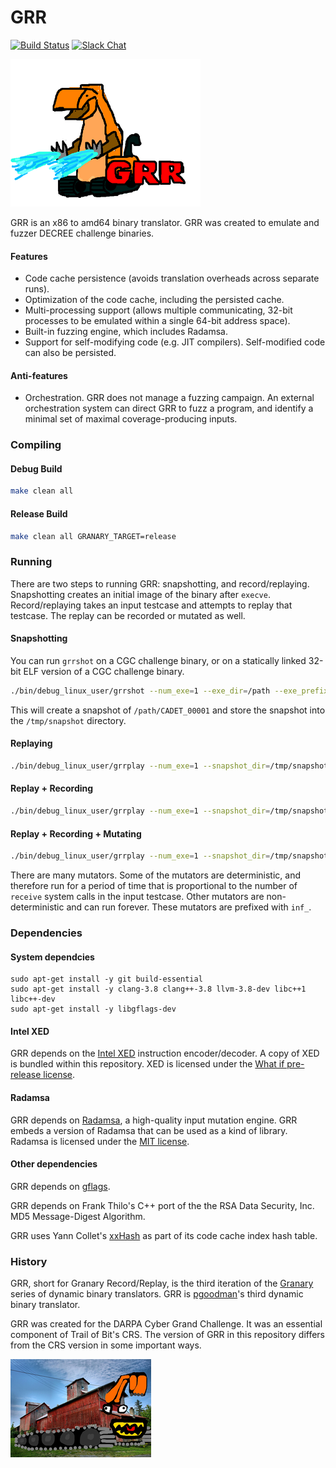 GRR
===

[![Build Status](https://travis-ci.org/trailofbits/grr.svg?branch=master)](https://travis-ci.org/trailofbits/grr)
[![Slack Chat](http://empireslacking.herokuapp.com/badge.svg)](https://empireslacking.herokuapp.com/)

![GRR is pronounced with two fists in the air](grr-logo2.png)

GRR is an x86 to amd64 binary translator. GRR was created to emulate and fuzzer DECREE challenge binaries.

#### Features

  * Code cache persistence (avoids translation overheads across separate runs).
  * Optimization of the code cache, including the persisted cache.
  * Multi-processing support (allows multiple communicating, 32-bit processes to be emulated within a single 64-bit address space).
  * Built-in fuzzing engine, which includes Radamsa.
  * Support for self-modifying code (e.g. JIT compilers). Self-modified code can also be persisted.

#### Anti-features

  * Orchestration. GRR does not manage a fuzzing campaign. An external orchestration system can direct GRR to fuzz a program, and identify a minimal set of maximal coverage-producing inputs.

### Compiling

#### Debug Build
```sh
make clean all
```

#### Release Build
```sh
make clean all GRANARY_TARGET=release
```

### Running

There are two steps to running GRR: snapshotting, and record/replaying. Snapshotting creates an initial image of the binary after `execve`. Record/replaying takes an input testcase and attempts to replay that testcase. The replay can be recorded or mutated as well.

#### Snapshotting

You can run `grrshot` on a CGC challenge binary, or on a statically linked 32-bit ELF version of a CGC challenge binary.

```sh
./bin/debug_linux_user/grrshot --num_exe=1 --exe_dir=/path --exe_prefix=CADET_000 --snapshot_dir=/tmp/snapshot
```
This will create a snapshot of `/path/CADET_00001` and store the snapshot into the `/tmp/snapshot` directory.

#### Replaying
```sh
./bin/debug_linux_user/grrplay --num_exe=1 --snapshot_dir=/tmp/snapshot --persist_dir=/tmp/persist --input=/path/to/testcase 
```

#### Replay + Recording
```sh
./bin/debug_linux_user/grrplay --num_exe=1 --snapshot_dir=/tmp/snapshot --persist_dir=/tmp/persist --input=/path/to/testcase --output_dir=/tmp/out 
```

#### Replay + Recording + Mutating
```sh
./bin/debug_linux_user/grrplay --num_exe=1 --snapshot_dir=/tmp/snapshot --persist_dir=/tmp/persist --input=/path/to/testcase --output_dir=/tmp/out --input_mutator=inf_radamsa_spliced
```

There are many mutators. Some of the mutators are deterministic, and therefore run for a period of time that is proportional to the number of `receive` system calls in the input testcase. Other mutators are non-deterministic and can run forever. These mutators are prefixed with `inf_`.


### Dependencies

#### System dependcies
```
sudo apt-get install -y git build-essential
sudo apt-get install -y clang-3.8 clang++-3.8 llvm-3.8-dev libc++1 libc++-dev
sudo apt-get install -y libgflags-dev
```

#### Intel XED

GRR depends on the [Intel XED](https://software.intel.com/en-us/articles/xed-x86-encoder-decoder-software-library) instruction encoder/decoder. A copy of XED is bundled within this repository. XED is licensed under the [What if pre-release license](third_party/xed-intel64/LICENSE.txt).

#### Radamsa

GRR depends on [Radamsa](https://github.com/aoh/radamsa), a high-quality input mutation engine. GRR embeds a version of Radamsa that can be used as a kind of library. Radamsa is licensed under the [MIT license](third_party/radamsa/LICENSE).

#### Other dependencies

GRR depends on [gflags](https://github.com/gflags/gflags).

GRR depends on Frank Thilo's C++ port of the the RSA Data Security, Inc. MD5 Message-Digest Algorithm.

GRR uses Yann Collet's [xxHash](https://github.com/Cyan4973/xxHash) as part of its code cache index hash table.

### History

GRR, short for Granary Record/Replay, is the third iteration of the [Granary](https://github.com/Granary) series of dynamic binary translators. GRR is [pgoodman](https://github.com/pgoodman)'s third dynamic binary translator.

GRR was created for the DARPA Cyber Grand Challenge. It was an essential component of Trail of Bit's CRS. The version of GRR in this repository differs from the CRS version in some important ways.

![Don't tread on me!](grr-logo.png)
